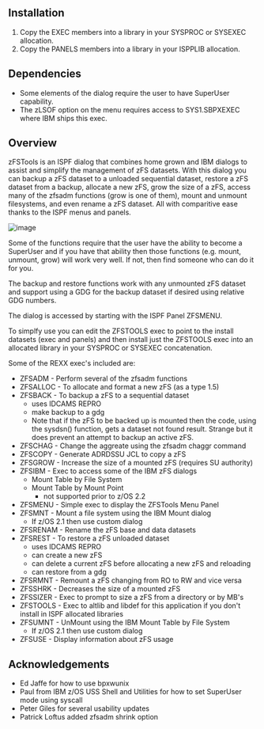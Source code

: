 ## Installation
1. Copy the EXEC members into a library in your SYSPROC or SYSEXEC allocation.
2. Copy the PANELS members into a library in your ISPPLIB allocation.

## Dependencies
 - Some elements of the dialog require the user to have SuperUser capability.
 - The zLSOF option on the menu requires access to SYS1.SBPXEXEC where IBM ships this exec.

## Overview
zFSTools is an ISPF dialog that combines home grown and IBM dialogs to
assist and simplify the management of zFS datasets. With this dialog you
can backup a zFS dataset to a unloaded sequential dataset, restore a zFS
dataset from a backup, allocate a new zFS, grow the size of a zFS, access
many of the zfsadm functions (grow is one of them), mount and unmount
filesystems, and even rename a zFS dataset. All with comparitive ease thanks
to the ISPF menus and panels.

![image](https://github.com/lbdyck/zfstools/assets/42328411/cd62fe87-901b-4e35-a193-5a95f30bfda0)

Some of the functions require that the user have the ability to become
a SuperUser and if you have that ability then those functions (e.g. mount,
unmount, grow) will work very well. If not, then find someone who can do
it for you.

The backup and restore functions work with any unmounted zFS dataset and
support using a GDG for the backup dataset if desired using relative GDG
numbers.

The dialog is accessed by starting with the ISPF Panel ZFSMENU.

To simplfy use you can edit the ZFSTOOLS exec to point to the install
datasets (exec and panels) and then install just the ZFSTOOLS exec into
an allocated library in your SYSPROC or SYSEXEC concatenation.

Some of the REXX exec's included are:
* ZFSADM   - Perform several of the zfsadm functions
* ZFSALLOC - To allocate and format a new zFS (as a type 1.5)
* ZFSBACK  - To backup a zFS to a sequential dataset
  * uses IDCAMS REPRO
  * make backup to a gdg
  * Note that if the zFS to be backed up is mounted then the code, using the sysdsn() function, gets a dataset not found result. Strange but it does prevent an attempt to backup an active zFS.
* ZFSCHAG  - Change the aggreate using the zfsadm chaggr command
* ZFSCOPY  - Generate ADRDSSU JCL to copy a zFS
* ZFSGROW  - Increase the size of a mounted zFS (requires SU authority)
* ZFSIBM   - Exec to access some of the IBM zFS dialogs
  * Mount Table by File System
  * Mount Table by Mount Point
    * not supported prior to z/OS 2.2
* ZFSMENU  - Simple exec to display the ZFSTools Menu Panel
* ZFSMNT   - Mount a file system using the IBM Mount dialog
  * If z/OS 2.1 then use custom dialog
* ZFSRENAM - Rename the zFS base and data datasets
* ZFSREST  - To restore a zFS unloaded dataset
  * uses IDCAMS REPRO
  * can create a new zFS
  * can delete a current zFS before allocating a new zFS and reloading
  * can restore from a gdg
* ZFSRMNT  - Remount a zFS changing from RO to RW and vice versa
* ZFSSHRK  - Decreases the size of a mounted zFS
* ZFSSIZER - Exec to prompt to size a zFS from a directory or by MB's
* ZFSTOOLS - Exec to altlib and libdef for this application if you don't install in ISPF allocated libraries
* ZFSUMNT  - UnMount using the IBM Mount Table by File System
  * If z/OS 2.1 then use custom dialog
* ZFSUSE   - Display information about zFS usage

## Acknowledgements
- Ed Jaffe for how to use bpxwunix
- Paul from IBM z/OS USS Shell and Utilities for how to set SuperUser mode using syscall
- Peter Giles for several usability updates
- Patrick Loftus added zfsadm shrink option
